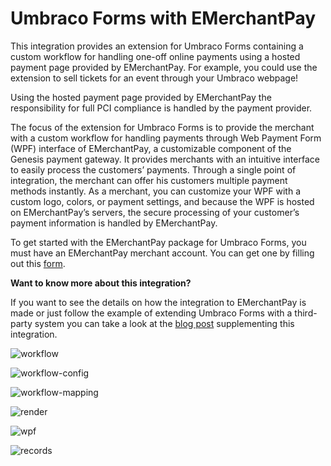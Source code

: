# Umbraco Forms with EMerchantPay
This integration provides an extension for Umbraco Forms containing a custom workflow for handling one-off online payments using a hosted payment page provided by EMerchantPay. For example, you could use the extension to sell tickets for an event through your Umbraco webpage!

Using the hosted payment page provided by EMerchantPay the responsibility for full PCI compliance is handled by the payment provider.

The focus of the extension for Umbraco Forms is to provide the merchant with a custom workflow for handling payments through Web Payment Form (WPF) interface of EMerchantPay, a customizable component of the Genesis payment gateway. It provides merchants with an intuitive interface to easily process the customers’ payments. Through a single point of integration, the merchant can offer his customers multiple payment methods instantly. As a merchant, you can customize your WPF with a custom logo, colors, or payment settings, and because the WPF is hosted on EMerchantPay’s servers, the secure processing of your customer’s payment information is handled by EMerchantPay.

To get started with the EMerchantPay package for Umbraco Forms, you must have an EMerchantPay merchant account. You can get one by filling out this [form](https://www.EMerchantPay.com/contact-us).

**Want to know more about this integration?**

If you want to see the details on how the integration to EMerchantPay is made or just follow the example of extending Umbraco Forms with a third-party system you can take a look at the [blog post](https://umbraco.com/blog/integrating-umbraco-forms-with-EMerchantPay/) supplementing this integration.

![workflow](https://raw.githubusercontent.com/umbraco/Umbraco.Forms.Integrations/main/src/Umbraco.Forms.Integrations.Commerce.EMerchantPay/docs/images/workflow.png)

![workflow-config](https://raw.githubusercontent.com/umbraco/Umbraco.Forms.Integrations/main/src/Umbraco.Forms.Integrations.Commerce.EMerchantPay/docs/images/workflow-config.png)

![workflow-mapping](https://raw.githubusercontent.com/umbraco/Umbraco.Forms.Integrations/main/src/Umbraco.Forms.Integrations.Commerce.EMerchantPay/docs/images/workflow-mapping.png)

![render](https://raw.githubusercontent.com/umbraco/Umbraco.Forms.Integrations/main/src/Umbraco.Forms.Integrations.Commerce.EMerchantPay/docs/images/render.png)

![wpf](https://raw.githubusercontent.com/umbraco/Umbraco.Forms.Integrations/main/src/Umbraco.Forms.Integrations.Commerce.EMerchantPay/docs/images/wpf.png)

![records](https://raw.githubusercontent.com/umbraco/Umbraco.Forms.Integrations/main/src/Umbraco.Forms.Integrations.Commerce.EMerchantPay/docs/images/records.png)